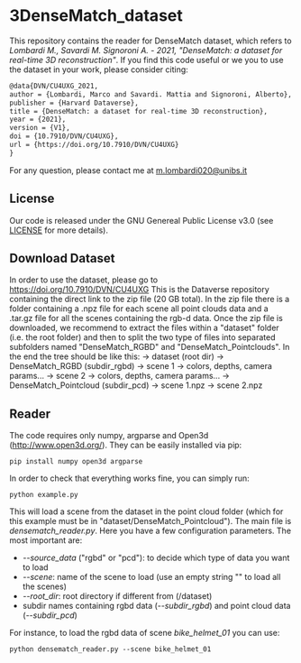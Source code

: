 # 3DenseMatch_dataset
This repository contains the reader for DenseMatch dataset, which refers to _Lombardi M., Savardi M. Signoroni A. - 2021, "DenseMatch: a dataset for real-time 3D reconstruction"_.
If you find this code useful or we you to use the dataset in your work, please consider citing:
```latex
@data{DVN/CU4UXG_2021,
author = {Lombardi, Marco and Savardi. Mattia and Signoroni, Alberto},
publisher = {Harvard Dataverse},
title = {DenseMatch: a dataset for real-time 3D reconstruction},
year = {2021},
version = {V1},
doi = {10.7910/DVN/CU4UXG},
url = {https://doi.org/10.7910/DVN/CU4UXG}
}
```
For any question, please contact me at m.lombardi020@unibs.it

## License
Our code is released under the GNU Genereal Public License v3.0 (see [LICENSE](LICENSE) for more details).

## Download Dataset
In order to use the dataset, please go to https://doi.org/10.7910/DVN/CU4UXG
This is the Dataverse repository containing the direct link to the zip file (20 GB total).
In the zip file there is a folder containing a .npz file for each scene all point clouds data and a .tar.gz file for all the scenes containing the rgb-d data. 
Once the zip file is downloaded, we recommend to extract the files within a "dataset" folder (i.e. the root folder) and then to split the two type of files into separated subfolders named "DenseMatch_RGBD" and "DenseMatch_Pointclouds".
In the end the tree should be like this:
-> dataset (root dir)
    -> DenseMatch_RGBD (subdir_rgbd)
      -> scene 1
          -> colors, depths, camera params...
      -> scene 2
          -> colors, depths, camera params...
    -> DenseMatch_Pointcloud (subdir_pcd)
      -> scene 1.npz
      -> scene 2.npz

## Reader
The code requires only numpy, argparse and Open3d (http://www.open3d.org/). They can be easily installed via pip:
```
pip install numpy open3d argparse
```
In order to check that everything works fine, you can simply run:
```
python example.py
```
This will load a scene from the dataset in the point cloud folder (which for this example must be in "dataset/DenseMatch_Pointcloud").
The main file is _densematch_reader.py_. Here you have a few configuration parameters. The most important are:
- _--source_data_ ("rgbd" or "pcd"): to decide which type of data you want to load
- _--scene_: name of the scene to load (use an empty string "" to load all the scenes)
- _--root_dir_: root directory if different from (<CurrentCodeDir>/dataset)
- subdir names containing rgbd data (_--subdir_rgbd_) and point cloud data (_--subdir_pcd_)

For instance, to load the rgbd data of scene _bike_helmet_01_ you can use:
```
python densematch_reader.py --scene bike_helmet_01
```
